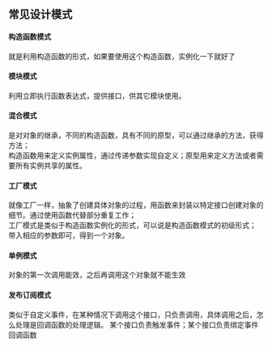 ## 常见设计模式

#### 构造函数模式  
就是利用构造函数的形式，如果要使用这个构造函数，实例化一下就好了

#### 模块模式  
利用立即执行函数表达式，提供接口，供其它模块使用。

#### 混合模式   
是对对象的继承，不同的构造函数，具有不同的原型，可以通过继承的方法，获得方法；  
构造函数用来定义实例属性，通过传递参数实现自定义；原型用来定义方法或者需要所有实例共享的属性。

#### 工厂模式
就像工厂一样，抽象了创建具体对象的过程，用函数来封装以特定接口创建对象的细节。通过使用函数代替部分重复工作；  
工厂模式是类似于构造函数实例化的形式，可以说是构造函数模式的初级形式；  
带入相应的参数即可，得到一个对象。

#### 单例模式
对象的第一次调用能效，之后再调用这个对象就不能生效

#### 发布订阅模式
类似于自定义事件，在某种情况下调用这个接口，只负责调用，具体调用之后，怎么处理是回调函数的处理逻辑。
某个接口负责触发事件；某个接口负责绑定事件回调函数